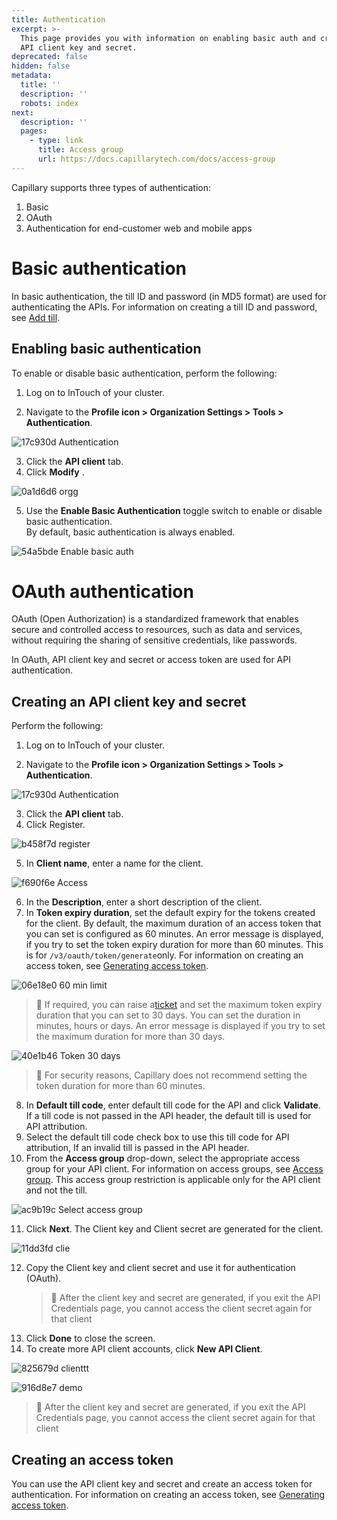 ```yaml
---
title: Authentication
excerpt: >-
  This page provides you with information on enabling basic auth and creating
  API client key and secret.
deprecated: false
hidden: false
metadata:
  title: ''
  description: ''
  robots: index
next:
  description: ''
  pages:
    - type: link
      title: Access group
      url: https://docs.capillarytech.com/docs/access-group
---
```

Capillary supports three types of authentication:

1. Basic 
2. OAuth 
3. Authentication for end-customer web and mobile apps

# Basic authentication

In basic authentication, the till ID and password (in MD5 format) are used for authenticating the APIs. For information on creating a till ID and password, see [Add till](https://docs.capillarytech.com/docs/store-hierarchy-1#add-till).

## Enabling basic authentication

To enable or disable basic authentication, perform the following:

1. Log on to InTouch of your cluster.

2. Navigate to the **Profile icon > Organization Settings > Tools > Authentication**.

![17c930d Authentication](https://files.readme.io/17c930d-Authentication.png)

3. Click the **API client** tab.
4. Click **Modify** .

![0a1d6d6 orgg](https://files.readme.io/0a1d6d6-orgg.png)

5. Use the **Enable Basic Authentication**  toggle switch to enable or disable basic authentication.\
   By default, basic authentication is always enabled.

![54a5bde Enable basic auth](https://files.readme.io/54a5bde-Enable_basic_auth.png)

# OAuth authentication

OAuth (Open Authorization) is a standardized framework that enables secure and controlled access to resources, such as data and services, without requiring the sharing of sensitive credentials, like passwords.

In OAuth, API client key and secret or access token are used for API authentication.

## Creating an API client key and secret

Perform the following:

1. Log on to InTouch of your cluster.

2. Navigate to the **Profile icon > Organization Settings > Tools > Authentication**.

![17c930d Authentication](https://files.readme.io/17c930d-Authentication.png)

3. Click the **API client** tab.
4. Click Register.

![b458f7d register](https://files.readme.io/b458f7d-register.png)

5. In **Client name**, enter a name for the client.

![f690f6e Access](https://files.readme.io/f690f6e-Access.png)

6. In the **Description**, enter a short description of the client.
7. In **Token expiry duration**, set the default expiry for the tokens created for the client. By default, the maximum duration of an access token that you can set is configured as 60 minutes. An error message is displayed, if you try to set the token expiry duration for more than 60 minutes. This is for `/v3/oauth/token/generate`only. For information on creating an access token, see [Generating access token](https://docs.capillarytech.com/reference/oauth#generating-access-token).

![06e18e0 60 min limit](https://files.readme.io/06e18e0-60_min_limit.png)

> 📘 If required, you can raise a[ticket](https://capillarytech.atlassian.net/browse/CAP-100842) and set the maximum token expiry duration that you can set to 30 days. You can set the duration in minutes, hours or days. An error message is displayed if you try to set the maximum duration for more than 30 days.

![40e1b46 Token 30 days](https://files.readme.io/40e1b46-Token_30_days.png)

> 🚧 For security reasons, Capillary does not recommend setting the token duration for more than 60 minutes.

8. In **Default till code**, enter default till code for the API and click **Validate**. If a till code is not passed in the API header, the default till is used for API attribution.
9. Select the default till code check box to use this till code for API attribution, If an invalid till is passed in the API header.
10. From the **Access group** drop-down, select the appropriate access group for your API client. For information on access groups, see [Access group](https://docs.capillarytech.com/docs/access-group). This access group restriction is applicable only for the API client and not the till.

![ac9b19c Select access group](https://files.readme.io/ac9b19c-Select_access_group.png)

11. Click **Next**. The Client key and Client secret are generated for the client.

![11dd3fd clie](https://files.readme.io/11dd3fd-clie.png)

12. Copy the Client key and client secret and use it for authentication (OAuth). 
    > 🚧 After the client key and secret are generated, if you exit the API Credentials page, you cannot access the client secret again for that client
13. Click **Done** to close the screen.
14. To create more API client accounts, click **New API Client**.

![825679d clienttt](https://files.readme.io/825679d-clienttt.png)

![916d8e7 demo](https://files.readme.io/916d8e7-demo.png)

> 🚧 After the client key and secret are generated, if you exit the API Credentials page, you cannot access the client secret again for that client

## Creating an access token

You can use the API client key and secret and create an access token for authentication. For information on creating an access token, see [Generating access token](https://docs.capillarytech.com/reference/oauth#generating-access-token).
